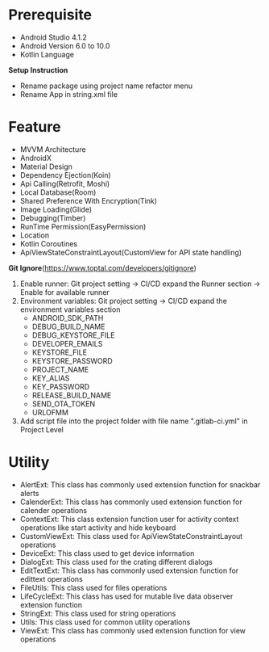 **Prerequisite**
=============
*  Android Studio 4.1.2
*  Android Version 6.0 to 10.0
*  Kotlin Language

**Setup Instruction**
* Rename package using project name refactor menu
* Rename App in string.xml file
 
**Feature**
=============
* MVVM Architecture
* AndroidX
* Material Design
* Dependency Ejection(Koin)
* Api Calling(Retrofit, Moshi)
* Local Database(Room)
* Shared Preference With Encryption(Tink)
* Image Loading(Glide) 
* Debugging(Timber) 
* RunTime Permission(EasyPermission) 
* Location
* Kotlin Coroutines
* ApiViewStateConstraintLayout(CustomView for API state handling)

**Git Ignore**(https://www.toptal.com/developers/gitignore)

 1. Enable runner: Git project setting -> CI/CD expand the Runner section -> Enable for available runner
 2. Environment variables: Git project setting -> CI/CD expand the environment variables section
    * ANDROID_SDK_PATH
    * DEBUG_BUILD_NAME
    * DEBUG_KEYSTORE_FILE
    * DEVELOPER_EMAILS
    * KEYSTORE_FILE
    * KEYSTORE_PASSWORD
    * PROJECT_NAME
    * KEY_ALIAS
    * KEY_PASSWORD
    * RELEASE_BUILD_NAME
    * SEND_OTA_TOKEN
    * URLOFMM
 3. Add script file into the project folder with file name ".gitlab-ci.yml" in Project Level

 **Utility**
 =============
 * AlertExt: This class has commonly used extension function for snackbar alerts
 * CalenderExt: This class has commonly used extension function for calender operations
 * ContextExt: This class extension function user for activity context operations like start activity and hide keyboard
 * CustomViewExt: This class used for ApiViewStateConstraintLayout operations
 * DeviceExt: This class used to get device information
 * DialogExt: This class used for the crating different dialogs
 * EditTextExt: This class has commonly used extension function for edittext operations
 * FileUtils: This class used for files operations
 * LifeCycleExt: This class has used for mutable live data observer extension function
 * StringExt: This class used for string operations
 * Utils: This class used for common utility operations
 * ViewExt: This class has commonly used extension function for view operations

 